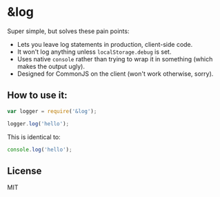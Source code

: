# &log

Super simple, but solves these pain points:

- Lets you leave log statements in production, client-side code.
- It won't log anything unless `localStorage.debug` is set.
- Uses native `console` rather than trying to wrap it in something (which makes the output ugly).
- Designed for CommonJS on the client (won't work otherwise, sorry).

## How to use it:

```javascript
var logger = require('&log');

logger.log('hello');
```

This is identical to:

```javascript
console.log('hello');
```

## License

MIT